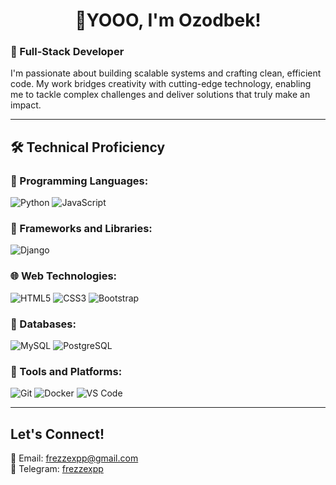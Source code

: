 <h1 align="center">👋YOOO, I'm Ozodbek! </h1>

### 🚀 Full-Stack Developer

I'm passionate about building scalable systems and crafting clean, efficient code. My work bridges creativity with cutting-edge technology, enabling me to tackle complex challenges and deliver solutions that truly make an impact.

---

## 🛠 Technical Proficiency

### 📌 Programming Languages:
![Python](https://img.shields.io/badge/-Python-3776AB?style=flat&logo=python&logoColor=white)
![JavaScript](https://img.shields.io/badge/-JavaScript-F7DF1E?style=flat&logo=javascript&logoColor=black)

### 📌 Frameworks and Libraries:
![Django](https://img.shields.io/badge/-Django-092E20?style=flat&logo=django&logoColor=white)

### 🌐 Web Technologies:
![HTML5](https://img.shields.io/badge/-HTML5-E34F26?style=flat&logo=html5&logoColor=white)
![CSS3](https://img.shields.io/badge/-CSS3-1572B6?style=flat&logo=css3&logoColor=white)
![Bootstrap](https://img.shields.io/badge/-Bootstrap-563D7C?style=flat&logo=bootstrap&logoColor=white)

### 💾 Databases:
![MySQL](https://img.shields.io/badge/-MySQL-4479A1?style=flat&logo=mysql&logoColor=white)
![PostgreSQL](https://img.shields.io/badge/-PostgreSQL-336791?style=flat&logo=postgresql&logoColor=white)


### 🔧 Tools and Platforms:
![Git](https://img.shields.io/badge/-Git-F05032?style=flat&logo=git&logoColor=white)
![Docker](https://img.shields.io/badge/-Docker-2496ED?style=flat&logo=docker&logoColor=white)
![VS Code](https://img.shields.io/badge/-VSCode-007ACC?style=flat&logo=visual-studio-code&logoColor=white)

---

##  Let's Connect!
📧 Email: [frezzexpp@gmail.com](mailto:frezzeakk9@gmail.com)  
💬 Telegram: [frezzexpp](https://t.me/frezze_ww)
